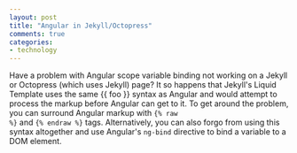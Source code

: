 ```yaml
---
layout: post
title: "Angular in Jekyll/Octopress"
comments: true
categories:
- technology
---
```

Have a problem with Angular scope variable binding not working on a Jekyll or Octopress (which uses Jekyll) page?  It so happens that Jekyll's Liquid Template uses the same {{ foo }} syntax as Angular and would attempt to process the markup before Angular can get to it.  To get around the problem, you can surround Angular markup with <code>&#123;% raw %&#125;</code> and <code>&#123;% endraw %&#125;</code> tags.  Alternatively, you can also forgo from using this syntax altogether and use Angular's `ng-bind` directive to bind a variable to a DOM element.

